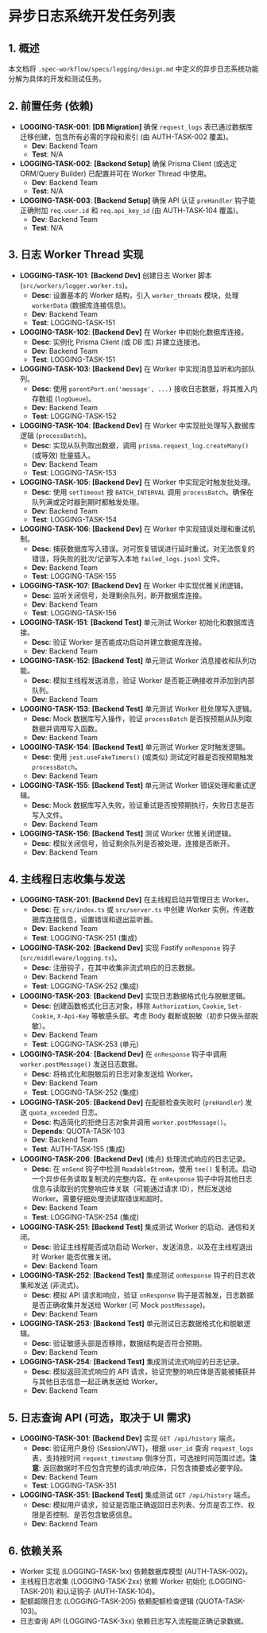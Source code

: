 # 异步日志系统开发任务列表

## 1. 概述

本文档将 `.spec-workflow/specs/logging/design.md` 中定义的异步日志系统功能分解为具体的开发和测试任务。

## 2. 前置任务 (依赖)

* **LOGGING-TASK-001**: **[DB Migration]** 确保 `request_logs` 表已通过数据库迁移创建，包含所有必需的字段和索引 (由 AUTH-TASK-002 覆盖)。
  * **Dev**: Backend Team
  * **Test**: N/A
* **LOGGING-TASK-002**: **[Backend Setup]** 确保 Prisma Client (或选定 ORM/Query Builder) 已配置并可在 Worker Thread 中使用。
  * **Dev**: Backend Team
  * **Test**: N/A
* **LOGGING-TASK-003**: **[Backend Setup]** 确保 API 认证 `preHandler` 钩子能正确附加 `req.user.id` 和 `req.api_key_id` (由 AUTH-TASK-104 覆盖)。
  * **Dev**: Backend Team
  * **Test**: N/A

## 3. 日志 Worker Thread 实现

* **LOGGING-TASK-101**: **[Backend Dev]** 创建日志 Worker 脚本 (`src/workers/logger.worker.ts`)。
  * **Desc**: 设置基本的 Worker 结构，引入 `worker_threads` 模块，处理 `workerData` (数据库连接信息)。
  * **Dev**: Backend Team
  * **Test**: LOGGING-TASK-151
* **LOGGING-TASK-102**: **[Backend Dev]** 在 Worker 中初始化数据库连接。
  * **Desc**: 实例化 Prisma Client (或 DB 库) 并建立连接池。
  * **Dev**: Backend Team
  * **Test**: LOGGING-TASK-151
* **LOGGING-TASK-103**: **[Backend Dev]** 在 Worker 中实现消息监听和内部队列。
  * **Desc**: 使用 `parentPort.on('message', ...)` 接收日志数据，将其推入内存数组 (`logQueue`)。
  * **Dev**: Backend Team
  * **Test**: LOGGING-TASK-152
* **LOGGING-TASK-104**: **[Backend Dev]** 在 Worker 中实现批处理写入数据库逻辑 (`processBatch`)。
  * **Desc**: 实现从队列取出数据，调用 `prisma.request_log.createMany()` (或等效) 批量插入。
  * **Dev**: Backend Team
  * **Test**: LOGGING-TASK-153
* **LOGGING-TASK-105**: **[Backend Dev]** 在 Worker 中实现定时触发批处理。
  * **Desc**: 使用 `setTimeout` 按 `BATCH_INTERVAL` 调用 `processBatch`。确保在队列满或定时器到期时都触发处理。
  * **Dev**: Backend Team
  * **Test**: LOGGING-TASK-154
* **LOGGING-TASK-106**: **[Backend Dev]** 在 Worker 中实现错误处理和重试机制。
  * **Desc**: 捕获数据库写入错误。对可恢复错误进行延时重试。对无法恢复的错误，将失败的批次/记录写入本地 `failed_logs.jsonl` 文件。
  * **Dev**: Backend Team
  * **Test**: LOGGING-TASK-155
* **LOGGING-TASK-107**: **[Backend Dev]** 在 Worker 中实现优雅关闭逻辑。
  * **Desc**: 监听关闭信号，处理剩余队列，断开数据库连接。
  * **Dev**: Backend Team
  * **Test**: LOGGING-TASK-156
* **LOGGING-TASK-151**: **[Backend Test]** 单元测试 Worker 初始化和数据库连接。
  * **Desc**: 验证 Worker 是否能成功启动并建立数据库连接。
  * **Dev**: Backend Team
* **LOGGING-TASK-152**: **[Backend Test]** 单元测试 Worker 消息接收和队列功能。
  * **Desc**: 模拟主线程发送消息，验证 Worker 是否能正确接收并添加到内部队列。
  * **Dev**: Backend Team
* **LOGGING-TASK-153**: **[Backend Test]** 单元测试 Worker 批处理写入逻辑。
  * **Desc**: Mock 数据库写入操作，验证 `processBatch` 是否按预期从队列取数据并调用写入函数。
  * **Dev**: Backend Team
* **LOGGING-TASK-154**: **[Backend Test]** 单元测试 Worker 定时触发逻辑。
  * **Desc**: 使用 `jest.useFakeTimers()` (或类似) 测试定时器是否按预期触发 `processBatch`。
  * **Dev**: Backend Team
* **LOGGING-TASK-155**: **[Backend Test]** 单元测试 Worker 错误处理和重试逻辑。
  * **Desc**: Mock 数据库写入失败，验证重试是否按预期执行，失败日志是否写入文件。
  * **Dev**: Backend Team
* **LOGGING-TASK-156**: **[Backend Test]** 测试 Worker 优雅关闭逻辑。
  * **Desc**: 模拟关闭信号，验证剩余队列是否被处理，连接是否断开。
  * **Dev**: Backend Team

## 4. 主线程日志收集与发送

* **LOGGING-TASK-201**: **[Backend Dev]** 在主线程启动并管理日志 Worker。
  * **Desc**: 在 `src/index.ts` 或 `src/server.ts` 中创建 Worker 实例，传递数据库连接信息，设置错误和退出监听器。
  * **Dev**: Backend Team
  * **Test**: LOGGING-TASK-251 (集成)
* **LOGGING-TASK-202**: **[Backend Dev]** 实现 Fastify `onResponse` 钩子 (`src/middleware/logging.ts`)。
  * **Desc**: 注册钩子，在其中收集非流式响应的日志数据。
  * **Dev**: Backend Team
  * **Test**: LOGGING-TASK-252 (集成)
* **LOGGING-TASK-203**: **[Backend Dev]** 实现日志数据格式化与脱敏逻辑。
  * **Desc**: 创建函数格式化日志对象，移除 `Authorization`, `Cookie`, `Set-Cookie`, `X-Api-Key` 等敏感头部。考虑 Body 截断或脱敏（初步只做头部脱敏）。
  * **Dev**: Backend Team
  * **Test**: LOGGING-TASK-253 (单元)
* **LOGGING-TASK-204**: **[Backend Dev]** 在 `onResponse` 钩子中调用 `worker.postMessage()` 发送日志数据。
  * **Desc**: 将格式化和脱敏后的日志对象发送给 Worker。
  * **Dev**: Backend Team
  * **Test**: LOGGING-TASK-252 (集成)
* **LOGGING-TASK-205**: **[Backend Dev]** 在配额检查失败时 (`preHandler`) 发送 `quota_exceeded` 日志。
  * **Desc**: 构造简化的拒绝日志对象并调用 `worker.postMessage()`。
  * **Depends**: QUOTA-TASK-103
  * **Dev**: Backend Team
  * **Test**: AUTH-TASK-155 (集成)
* **LOGGING-TASK-206**: **[Backend Dev]** (难点) 处理流式响应的日志记录。
  * **Desc**: 在 `onSend` 钩子中检测 `ReadableStream`，使用 `tee()` 复制流。启动一个异步任务读取复制流的完整内容。在 `onResponse` 钩子中将其他日志信息与读取到的完整响应体关联（可能通过请求 ID），然后发送给 Worker。需要仔细处理流读取错误和超时。
  * **Dev**: Backend Team
  * **Test**: LOGGING-TASK-254 (集成)
* **LOGGING-TASK-251**: **[Backend Test]** 集成测试 Worker 的启动、通信和关闭。
  * **Desc**: 验证主线程能否成功启动 Worker，发送消息，以及在主线程退出时 Worker 能否优雅关闭。
  * **Dev**: Backend Team
* **LOGGING-TASK-252**: **[Backend Test]** 集成测试 `onResponse` 钩子的日志收集和发送 (非流式)。
  * **Desc**: 模拟 API 请求和响应，验证 `onResponse` 钩子是否触发，日志数据是否正确收集并发送给 Worker (可 Mock `postMessage`)。
  * **Dev**: Backend Team
* **LOGGING-TASK-253**: **[Backend Test]** 单元测试日志数据格式化和脱敏逻辑。
  * **Desc**: 验证敏感头部是否移除，数据结构是否符合预期。
  * **Dev**: Backend Team
* **LOGGING-TASK-254**: **[Backend Test]** 集成测试流式响应的日志记录。
  * **Desc**: 模拟返回流式响应的 API 请求，验证完整的响应体是否能被捕获并与其他日志信息一起正确发送给 Worker。
  * **Dev**: Backend Team

## 5. 日志查询 API (可选，取决于 UI 需求)

* **LOGGING-TASK-301**: **[Backend Dev]** 实现 `GET /api/history` 端点。
  * **Desc**: 验证用户身份 (Session/JWT)，根据 `user_id` 查询 `request_logs` 表，支持按时间 `request_timestamp` 倒序分页，可选按时间范围过滤。**注意**: 返回数据时不应包含完整的请求/响应体，只包含摘要或必要字段。
  * **Dev**: Backend Team
  * **Test**: LOGGING-TASK-351
* **LOGGING-TASK-351**: **[Backend Test]** 集成测试 `GET /api/history` 端点。
  * **Desc**: 模拟用户请求，验证是否能正确返回日志列表、分页是否工作、权限是否控制、是否包含敏感信息。
  * **Dev**: Backend Team

## 6. 依赖关系

* Worker 实现 (LOGGING-TASK-1xx) 依赖数据库模型 (AUTH-TASK-002)。
* 主线程日志收集 (LOGGING-TASK-2xx) 依赖 Worker 初始化 (LOGGING-TASK-201) 和认证钩子 (AUTH-TASK-104)。
* 配额超限日志 (LOGGING-TASK-205) 依赖配额检查逻辑 (QUOTA-TASK-103)。
* 日志查询 API (LOGGING-TASK-3xx) 依赖日志写入流程能正确记录数据。
